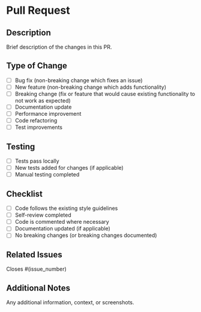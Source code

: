 # Pull Request

## Description
Brief description of the changes in this PR.

## Type of Change
- [ ] Bug fix (non-breaking change which fixes an issue)
- [ ] New feature (non-breaking change which adds functionality) 
- [ ] Breaking change (fix or feature that would cause existing functionality to not work as expected)
- [ ] Documentation update
- [ ] Performance improvement
- [ ] Code refactoring
- [ ] Test improvements

## Testing
- [ ] Tests pass locally
- [ ] New tests added for changes (if applicable)
- [ ] Manual testing completed

## Checklist
- [ ] Code follows the existing style guidelines
- [ ] Self-review completed
- [ ] Code is commented where necessary
- [ ] Documentation updated (if applicable)
- [ ] No breaking changes (or breaking changes documented)

## Related Issues
Closes #(issue_number)

## Additional Notes
Any additional information, context, or screenshots.